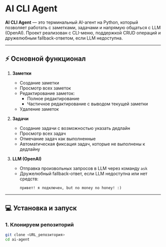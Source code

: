 # AI CLI Agent

**AI CLI Agent** — это терминальный AI-агент на Python, который позволяет работать с заметками, задачами и напрямую общаться с LLM (OpenAI). Проект реализован с CLI-меню, поддержкой CRUD операций и дружелюбным fallback-ответом, если LLM недоступна.

---

## ⚡ Основной функционал

1. **Заметки**
   - Создание заметки
   - Просмотр всех заметок
   - Редактирование заметок:
     - Полное редактирование
     - Частичное редактирование с выводом текущей заметки
   - Удаление заметок

2. **Задачи**
   - Создание задачи с возможностью указать дедлайн
   - Просмотр всех задач
   - Отмечание задач как выполненные
   - Автоматическая фиксация задач, которые не выполнены к дедлайну

3. **LLM (OpenAI)**
   - Отправка произвольных запросов в LLM через команду `ask`
   - Дружелюбный fallback-ответ, если LLM недоступна или нет средств:
     ```
     привет! я подключен, but no money no honey! :)
     ```

---

## 💻 Установка и запуск

### 1. Клонируем репозиторий

```bash
git clone <URL_репозитория>
cd ai-agent
